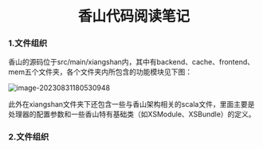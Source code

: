# <center>香山代码阅读笔记

### 1.文件组织

​	香山的源码位于src/main/xiangshan内，其中有backend、cache、frontend、mem五个文件夹，各个文件夹内所包含的功能模块见下图：

![image-20230831180530948](D:\Projects\nanhu-g-guide\images\structure\image-20230831180530948.png)

​	此外在xiangshan文件夹下还包含一些与香山架构相关的scala文件，里面主要是处理器的配置参数和一些香山特有基础类（如XSModule、XSBundle）的定义。

### 2.文件组织


